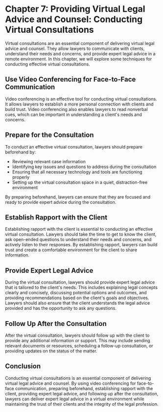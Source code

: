 Chapter 7: Providing Virtual Legal Advice and Counsel: Conducting Virtual Consultations
=======================================================================================

Virtual consultations are an essential component of delivering virtual legal advice and counsel. They allow lawyers to communicate with clients, understand their needs and concerns, and provide expert legal advice in a remote environment. In this chapter, we will explore some techniques for conducting effective virtual consultations.

Use Video Conferencing for Face-to-Face Communication
-----------------------------------------------------

Video conferencing is an effective tool for conducting virtual consultations. It allows lawyers to establish a more personal connection with clients and build trust. Video conferencing also enables lawyers to read nonverbal cues, which can be important in understanding a client's needs and concerns.

Prepare for the Consultation
----------------------------

To conduct an effective virtual consultation, lawyers should prepare beforehand by:

* Reviewing relevant case information
* Identifying key issues and questions to address during the consultation
* Ensuring that all necessary technology and tools are functioning properly
* Setting up the virtual consultation space in a quiet, distraction-free environment

By preparing beforehand, lawyers can ensure that they are focused and ready to provide expert advice during the consultation.

Establish Rapport with the Client
---------------------------------

Establishing rapport with the client is essential to conducting an effective virtual consultation. Lawyers should take the time to get to know the client, ask open-ended questions to understand their needs and concerns, and actively listen to their responses. By establishing rapport, lawyers can build trust and create a comfortable environment for the client to share information.

Provide Expert Legal Advice
---------------------------

During the virtual consultation, lawyers should provide expert legal advice that is tailored to the client's needs. This includes explaining legal concepts clearly and concisely, discussing potential options and outcomes, and providing recommendations based on the client's goals and objectives. Lawyers should also ensure that the client understands the legal advice provided and has the opportunity to ask any questions.

Follow Up After the Consultation
--------------------------------

After the virtual consultation, lawyers should follow up with the client to provide any additional information or support. This may include sending relevant documents or resources, scheduling a follow-up consultation, or providing updates on the status of the matter.

Conclusion
----------

Conducting virtual consultations is an essential component of delivering virtual legal advice and counsel. By using video conferencing for face-to-face communication, preparing beforehand, establishing rapport with the client, providing expert legal advice, and following up after the consultation, lawyers can deliver expert legal advice in a virtual environment while maintaining the trust of their clients and the integrity of the legal profession.


